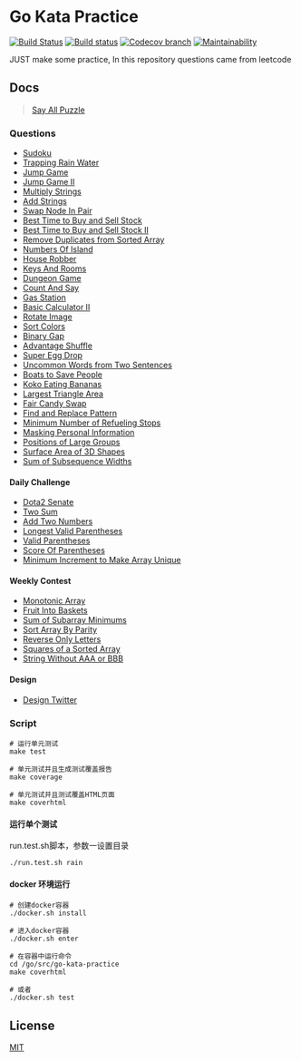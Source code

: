 # Go Kata Practice
  [![Build Status][travis-image]][travis-url]
  [![Build status](https://ci.appveyor.com/api/projects/status/94djahf3vnm1tk51?svg=true)](https://ci.appveyor.com/project/liuwill/go-kata-practice)
  [![Codecov branch][codecov-image]][codecov-url]
  [![Maintainability][codeclimate-image]][codeclimate-url]

JUST make some practice, In this repository questions came from leetcode


## Docs

> [Say All Puzzle](./docs)

### Questions

-   [Sudoku](./docs/sudoku.md)
-   [Trapping Rain Water](./docs/trap_rain_water.md)
-   [Jump Game](./docs/jump_game.md)
-   [Jump Game II](./docs/jump_game_II.md)
-   [Multiply Strings](./docs/multiply_strings.md)
-   [Add Strings](./docs/add_strings.md)
-   [Swap Node In Pair](./docs/swap_node_in_pairs.md)
-   [Best Time to Buy and Sell Stock](./docs/best_time_to_buy_and_sell_stock.md)
-   [Best Time to Buy and Sell Stock II](./docs/best_time_to_buy_and_sell_stock_II.md)
-   [Remove Duplicates from Sorted Array](./docs/remove_duplicates_from_sorted_array.md)
-   [Numbers Of Island](./docs/numbers_of_island.md)
-   [House Robber](./docs/house_robber.md)
-   [Keys And Rooms](./docs/keys_and_rooms.md)
-   [Dungeon Game](./docs/dungeon_game.md)
-   [Count And Say](./docs/count_and_say.md)
-   [Gas Station](./docs/gas_station.md)
-   [Basic Calculator II](./docs/basic_calculator_II.md)
-   [Rotate Image](./docs/rotate_image.md)
-   [Sort Colors](./docs/sort_colors.md)
-   [Binary Gap](./docs/binary_gap.md)
-   [Advantage Shuffle](./docs/advantage_shuffle.md)
-   [Super Egg Drop](./docs/super_egg_drop.md)
-   [Uncommon Words from Two Sentences](./docs/uncommon_words_from_two_sentences.md)
-   [Boats to Save People](./docs/boats_to_save_people.md)
-   [Koko Eating Bananas](./docs/koko_eating_bananas.md)
-   [Largest Triangle Area](./docs/largest_triangle_area.md)
-   [Fair Candy Swap](./docs/fair_candy_swap.md)
-   [Find and Replace Pattern](./docs/find_and_replace_pattern.md)
-   [Minimum Number of Refueling Stops](./docs/minimum_number_of_refueling_stops.md)
-   [Masking Personal Information](./docs/masking_personal_information.md)
-   [Positions of Large Groups](./docs/large_groups_positions.md)
-   [Surface Area of 3D Shapes](./docs/surface_area_3d_shapes.md)
-   [Sum of Subsequence Widths](./docs/sum_subsequence_widths.md)


#### Daily Challenge

-   [Dota2 Senate](./docs/dota2_senate.md)
-   [Two Sum](./docs/daily_challenge/two_sum.md)
-   [Add Two Numbers](./docs/daily_challenge/add_two_numbers.md)
-   [Longest Valid Parentheses](./docs/daily_challenge/longest_valid_parentheses.md)
-   [Valid Parentheses](./docs/daily_challenge/valid_parentheses.md)
-   [Score Of Parentheses](./docs/daily_challenge/score_of_parentheses.md)
-   [Minimum Increment to Make Array Unique](./docs/daily_challenge/min_increment_for_unique.md)


#### Weekly Contest
-   [Monotonic Array](./docs/weekly_contest/monotonic_array.md)
-   [Fruit Into Baskets](./docs/weekly_contest/fruit_into_baskets.md)
-   [Sum of Subarray Minimums](./docs/weekly_contest/sum_subarray_mins.md)
-   [Sort Array By Parity](./docs/weekly_contest/sort_array_by_parity.md)
-   [Reverse Only Letters](./docs/weekly_contest/reverse_only_letters.md)
-   [Squares of a Sorted Array](./docs/weekly_contest/squares_of_a_sorted_array.md)
-   [String Without AAA or BBB](./docs/weekly_contest/string_without_ab.md)


#### Design
-   [Design Twitter](./docs/design_twitter.md)


### Script
```shell
# 运行单元测试
make test

# 单元测试并且生成测试覆盖报告
make coverage

# 单元测试并且测试覆盖HTML页面
make coverhtml
```

#### 运行单个测试

run.test.sh脚本，参数一设置目录

```shell
./run.test.sh rain
```

#### docker 环境运行

```shell
# 创建docker容器
./docker.sh install

# 进入docker容器
./docker.sh enter

# 在容器中运行命令
cd /go/src/go-kata-practice
make coverhtml

# 或者
./docker.sh test
```

## License

  [MIT](./LICENSE)

[travis-image]: https://img.shields.io/travis/liuwill/go-kata-practice/master.svg?style=flat-square
[travis-url]: https://travis-ci.org/liuwill/go-kata-practice
[codecov-image]: https://img.shields.io/codecov/c/github/liuwill/go-kata-practice.svg?style=flat-square
[codecov-url]: https://codecov.io/gh/liuwill/go-kata-practice
[codeclimate-image]: https://api.codeclimate.com/v1/badges/356d7f0824e1b1e5d9ff/maintainability
[codeclimate-url]: https://codeclimate.com/github/liuwill/go-kata-practice/maintainability

